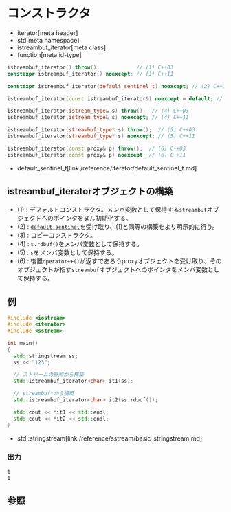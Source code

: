 # コンストラクタ
* iterator[meta header]
* std[meta namespace]
* istreambuf_iterator[meta class]
* function[meta id-type]

```cpp
istreambuf_iterator() throw();            // (1) C++03
constexpr istreambuf_iterator() noexcept; // (1) C++11

constexpr istreambuf_iterator(default_sentinel_t) noexcept; // (2) C++11

istreambuf_iterator(const istreambuf_iterator&) noexcept = default; // (3) C++11

istreambuf_iterator(istream_type& s) throw();  // (4) C++03
istreambuf_iterator(istream_type& s) noexcept; // (4) C++11

istreambuf_iterator(streambuf_type* s) throw();  // (5) C++03
istreambuf_iterator(streambuf_type* s) noexcept; // (5) C++11

istreambuf_iterator(const proxy& p) throw();  // (6) C++03
istreambuf_iterator(const proxy& p) noexcept; // (6) C++11
```
* default_sentinel_t[link /reference/iterator/default_sentinel_t.md]

## istreambuf_iteratorオブジェクトの構築
- (1) : デフォルトコンストラクタ。メンバ変数として保持する`streambuf`オブジェクトへのポインタをヌル初期化する。
- (2) : [`default_sentinel`](/reference/iterator/default_sentinel_t.md)を受け取り、(1)と同等の構築をより明示的に行う。
- (3) : コピーコンストラクタ。
- (4) : `s.rdbuf()`をメンバ変数として保持する。
- (5) : `s`をメンバ変数として保持する。
- (6) : 後置`operator++()`が返すであろうproxyオブジェクトを受け取り、そのオブジェクトが指す`streambuf`オブジェクトへのポインタをメンバ変数として保持する。


## 例
```cpp example
#include <iostream>
#include <iterator>
#include <sstream>

int main()
{
  std::stringstream ss;
  ss << "123";

  // ストリームの参照から構築
  std::istreambuf_iterator<char> it1(ss);

  // streambuf*から構築
  std::istreambuf_iterator<char> it2(ss.rdbuf());

  std::cout << *it1 << std::endl;
  std::cout << *it2 << std::endl;
}
```
* std::stringstream[link /reference/sstream/basic_stringstream.md]

### 出力
```
1
1
```

## 参照


